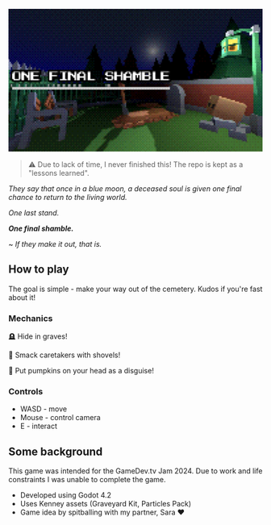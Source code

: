 ![alt text](media/image.png)

> ⚠️ Due to lack of time, I never finished this! The repo is kept as a "lessons learned".

*They say that once in a blue moon, a deceased soul is given one final chance to return to the living world.*

*One last stand.*

***One final shamble.***

~ *If they make it out, that is.*

## How to play

The goal is simple - make your way out of the cemetery. Kudos if you're fast about it!

### Mechanics

🪦 Hide in graves!

🔨 Smack caretakers with shovels!

🎃 Put pumpkins on your head as a disguise!

### Controls

* WASD - move
* Mouse - control camera
* E - interact

## Some background

This game was intended for the GameDev.tv Jam 2024. Due to work and life constraints I was unable to complete the game.

* Developed using Godot 4.2
* Uses Kenney assets (Graveyard Kit, Particles Pack)
* Game idea by spitballing with my partner, Sara ❤️